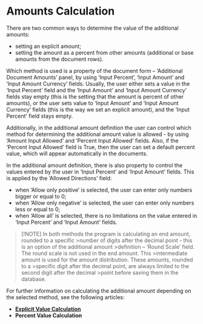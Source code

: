 # Amounts Calculation


There are two common ways to determine the value of the additional amounts:
- setting an explicit amount;
- setting the amount as a percent from other amounts (additional or base amounts from the document rows).

Which method is used is a property of the document form – ‘Additional Document Amounts’ panel, by using ‘Input Percent’, ‘Input Amount’ and ‘Input Amount Currency’ fields. Usually, the user either sets a value in the ‘Input Percent’ field and the ‘Input Amount’ and ‘Input Amount Currency’ fields stay empty (this is the setting that the amount is percent of other amounts), or the user sets value to ‘Input Amount’ and ‘Input Amount Currency’ fields (this is the way we set an explicit amount), and the ‘Input Percent’ field stays empty.

Additionally, in the additional amount definition the user can control which method for determining the additional amount value is allowed - by using ‘Amount Input Allowed’ and ‘Percent Input Allowed’ fields. Also, if the ‘Percent Input Allowed’ field is True, then the user can set a default percent value, which will appear automatically in the documents.

In the additional amount definition, there is also property to control the values entered by the user in ‘Input Percent’ and ‘Input Amount’ fields. This is applied by the ‘Allowed Directions’ field:
- when ‘Allow only positive’ is selected, the user can enter only numbers bigger or equal to 0;
- when ‘Allow only negative’ is selected, the user can enter only numbers less or equal to 0;
- when ‘Allow all’ is selected, there is no limitations on the value entered in ‘Input Percent’ and ‘Input Amount’ fields.

> [!NOTE] In both methods the program is calculating an end amount, rounded to a specific >number of digits after the decimal point - this is an option of the additional amount >definition – ‘Round Scale’ field. The round scale is not used in the end amount. This >intermediate amount is used for the amount distribution. These amounts, rounded to a >specific digit after the decimal point, are always limited to the second digit after the decimal >point before saving them in the database.
 
For further information on calculating the additional amount depending on the selected method, see the following articles:
- **[Explicit Value Calculation](https://github.com/ErpNetDocs/tech/blob/master/advanced/documents/additional-amounts/amounts-calculation/explict-calculation.md)**
- **Percent Value Calculation**

